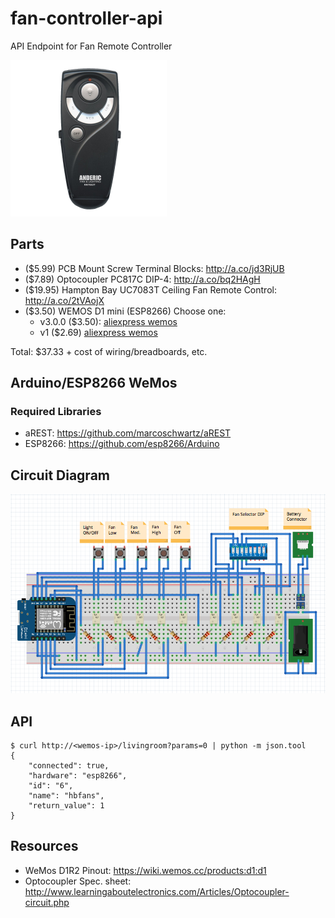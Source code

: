 # fan-controller-api

API Endpoint for Fan Remote Controller

<img src="fan-remote-controller.png" width="250">

## Parts

* ($5.99) PCB Mount Screw Terminal Blocks: <http://a.co/jd3RjUB>
* ($7.89) Optocoupler PC817C DIP-4: <http://a.co/bq2HAgH>
* ($19.95) Hampton Bay UC7083T Ceiling Fan Remote Control: <http://a.co/2tVAojX>
* ($3.50)  WEMOS D1 mini (ESP8266) Choose one:
	* v3.0.0 ($3.50): [aliexpress wemos](https://www.aliexpress.com/store/product/D1-mini-Mini-NodeMcu-4M-bytes-Lua-WIFI-Internet-of-Things-development-board-based-ESP8266/1331105_32529101036.html?spm=2114.12010608.0.0.7a2e719fKwc0Az)
	* v1 ($2.69) [aliexpress wemos](https://www.aliexpress.com/item/ESP8266-ESP12-ESP-12-WeMos-D1-Mini-WIFI-Dev-Kit-Development-Board-NodeMCU-Lua/32653918483.html?spm=2114.search0104.3.2.6a801ed5nPwD8c&ws_ab_test=searchweb0_0,searchweb201602_1_10152_10151_10065_10344_10130_10068_10324_10342_10547_10325_10343_10546_10340_10548_10341_10545_10084_10083_10618_10630_10307_10313_10059_10534_100031_10103_10627_10626_10624_10623_10622_10621_10620_10142,searchweb201603_25,ppcSwitch_5&algo_expid=4779d5af-12ca-44c9-bd20-c7c6f4e0208d-0&algo_pvid=4779d5af-12ca-44c9-bd20-c7c6f4e0208d&transAbTest=ae803_5&priceBeautifyAB=0)

Total: $37.33 + cost of wiring/breadboards, etc.

## Arduino/ESP8266 WeMos

### Required Libraries

* aREST: <https://github.com/marcoschwartz/aREST>
* ESP8266: <https://github.com/esp8266/Arduino>

## Circuit Diagram

![WeMos Fan Controller](fan-controller-circuit-diagram.png)

## API

```
$ curl http://<wemos-ip>/livingroom?params=0 | python -m json.tool
{
    "connected": true,
    "hardware": "esp8266",
    "id": "6",
    "name": "hbfans",
    "return_value": 1
}
```

## Resources

* WeMos D1R2 Pinout: <https://wiki.wemos.cc/products:d1:d1>
* Optocoupler Spec. sheet: <http://www.learningaboutelectronics.com/Articles/Optocoupler-circuit.php>

